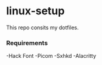 # linux-setup

This repo consits my dotfiles.

### Requirements
-Hack Font
-Picom
-Sxhkd
-Alacritty


